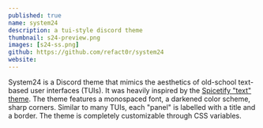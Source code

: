 ```yaml
---
published: true
name: system24
description: a tui-style discord theme 
thumbnail: s24-preview.png
images: [s24-ss.png]
github: https://github.com/refact0r/system24
website: 
---
```


System24 is a Discord theme that mimics the aesthetics of old-school text-based user interfaces (TUIs). It was heavily inspired by the [Spicetify "text" theme](https://github.com/spicetify/spicetify-themes/tree/master/text). The theme features a monospaced font, a darkened color scheme, sharp corners. Similar to many TUIs, each "panel" is labelled with a title and a border. The theme is completely customizable through CSS variables.
